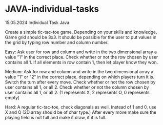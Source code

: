 # JAVA-individual-tasks

15.05.2024 Individual Task Java

Create a simple tic-tac-toe game. Depending on your skills and knowledge.
Game grid should be 3x3. It should be possible for the user to put values in the grid by typing row number and column number.

Easy: Ask user for row and column and write in the two dimensional array a value "1" in the correct place.
Check whether or not the row chosen by user contains all 1.
If all elements in row contain 1, then let player know they won.

Medium: Ask for row and column and write in the two dimensional array a value "1" or "2" in the correct place, depending on which players turn it is. Switch the turn after every move.
Check whether or not the row chosen by user contains all 1, or all 2.
Check whether or not the column chosen by user contains all 1, or all 2.
(1 represents X, 2 represents O, 0 represents empty)

Hard: A regular tic-tac-toe, check diagonals as well. Instead of 1 and 0, use X and O (2D array should be of char type.)
After every move make sure the playing field is not full and make it draw, if it is full.
